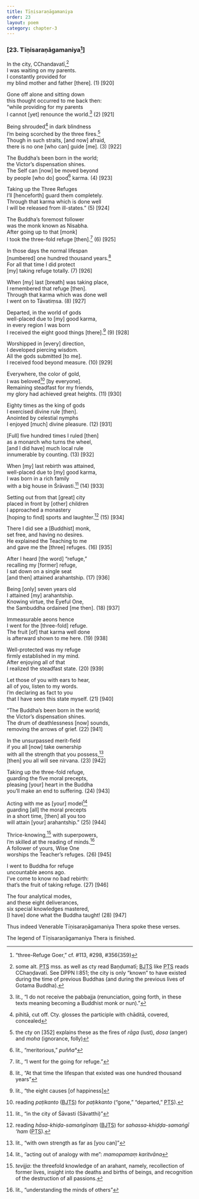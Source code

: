 ```yaml
---
title: Tīṇisaraṇāgamaniya
order: 23
layout: poem
category: chapter-3
---
```


### \[23. Tīṇisaraṇāgamaniya[^1]\]

In the city, <span class="diacritics" data-state="on">C</span><span class="no-diacritics" data-state="off">Ch</span>andavatī,[^2]  
I was waiting on my parents.  
I constantly provided for  
my blind mother and father \[there\]. (1) \[920\]

Gone off alone and sitting down  
this thought occurred to me back then:  
“while providing for my parents  
I cannot \[yet\] renounce the world.[^3] (2) \[921\]

Being shrouded[^4] in dark blindness  
I’m being scorched by the three fires.[^5]  
Though in such straits, \[and now\] afraid,  
there is no one \[who can\] guide \[me\]. (3) \[922\]

The Buddha’s been born in the world;  
the Victor’s dispensation shines.  
The Self can \[now\] be moved beyond  
by people \[who do\] good[^6] karma. (4) \[923\]

Taking up the Three Refuges  
I’ll \[henceforth\] guard them completely.  
Through that karma which is done well  
I will be released from ill-states.” (5) \[924\]

The Buddha’s foremost follower  
was the monk known as Nisabha.  
After going up to that \[monk\]  
I took the three-fold refuge \[then\].[^7] (6) \[925\]

In those days the normal lifespan  
\[numbered\] one hundred thousand years.[^8]  
For all that time I did protect  
\[my\] taking refuge totally. (7) \[926\]

When \[my\] last \[breath\] was taking place,  
I remembered that refuge \[then\].  
Through that karma which was done well  
I went on to Tāvatiṃsa. (8) \[927\]

Departed, in the world of gods  
well-placed due to \[my\] good karma,  
in every region I was born  
I received the eight good things \[there\].[^9] (9) \[928\]

Worshipped in \[every\] direction,  
I developed piercing wisdom.  
All the gods submitted \[to me\].  
I received food beyond measure. (10) \[929\]

Everywhere, the color of gold,  
I was beloved[^10] \[by everyone\].  
Remaining steadfast for my friends,  
my glory had achieved great heights. (11) \[930\]

Eighty times as the king of gods  
I exercised divine rule \[then\].  
Anointed by celestial nymphs  
I enjoyed \[much\] divine pleasure. (12) \[931\]

\[Full\] five hundred times I ruled \[then\]  
as a monarch who turns the wheel,  
\[and I did have\] much local rule  
innumerable by counting. (13) \[932\]

When \[my\] last rebirth was attained,  
well-placed due to \[my\] good karma,  
I was born in a rich family  
with a big house in Śrāvasti.[^11] (14) \[933\]

Setting out from that \[great\] city  
placed in front by \[other\] children  
I approached a monastery  
\[hoping to find\] sports and laughter.[^12] (15) \[934\]

There I did see a \[Buddhist\] monk,  
set free, and having no desires.  
He explained the Teaching to me  
and gave me the \[three\] refuges. (16) \[935\]

After I heard \[the word\] “refuge,”  
recalling my \[former\] refuge,  
I sat down on a single seat  
\[and then\] attained arahantship. (17) \[936\]

Being \[only\] seven years old  
I attained \[my\] arahantship.  
Knowing virtue, the Eyeful One,  
the Sambuddha ordained \[me then\]. (18) \[937\]

Immeasurable aeons hence  
I went for the \[three-fold\] refuge.  
The fruit \[of\] that karma well done  
is afterward shown to me here. (19) \[938\]

Well-protected was my refuge  
firmly established in my mind.  
After enjoying all of that  
I realized the steadfast state. (20) \[939\]

Let those of you with ears to hear,  
all of you, listen to my words.  
I’m declaring as fact to you  
that I have seen this state myself. (21) \[940\]

“The Buddha’s been born in the world;  
the Victor’s dispensation shines.  
The drum of deathlessness \[now\] sounds,  
removing the arrows of grief. (22) \[941\]

In the unsurpassed merit-field  
if you all \[now\] take ownership  
with all the strength that you possess,[^13]  
\[then\] you all will see nirvana. (23) \[942\]

Taking up the three-fold refuge,  
guarding the five moral precepts,  
pleasing \[your\] heart in the Buddha  
you’ll make an end to suffering. (24) \[943\]

Acting with me as \[your\] model[^14]  
guarding \[all\] the moral precepts  
in a short time, \[then\] all you too  
will attain \[your\] arahantship.” (25) \[944\]

Thrice-knowing,[^15] with superpowers,  
I’m skilled at the reading of minds.[^16]  
A follower of yours, Wise One  
worships the Teacher’s refuges. (26) \[945\]

I went to Buddha for refuge  
uncountable aeons ago.  
I’ve come to know no bad rebirth:  
that’s the fruit of taking refuge. (27) \[946\]

The four analytical modes,  
and these eight deliverances,  
six special knowledges mastered,  
\[I have\] done what the Buddha taught! (28) \[947\]

Thus indeed Venerable Tīṇisaraṇāgamaniya Thera spoke these verses.

The legend of Tīṇisaraṇāgamaniya Thera is finished.

[^1]: “three-Refuge Goer,” cf. \#113, \#298, \#356{359}

[^2]: some alt. <abbr title="Pali Text Society">PTS</abbr> mss. as well as cty read Baṇḍumatī; <abbr title="Buddha Jayanthi Tripitaka Series">BJTS</abbr> like <abbr title="Pali Text Society">PTS</abbr> reads <span class="diacritics" data-state="on">C</span><span class="no-diacritics" data-state="off">Ch</span>aṇḍavatī. See DPPN I:851; the city is only “known” to have existed during the time of previous Buddhas (and during the previous lives of Gotama Buddha).

[^3]: lit., “I do not receive the pabbajja (renunciation, going forth, in these texts meaning becoming a Buddhist monk or nun).”

[^4]: pihitā, cut off. Cty. glosses the participle with chāditā, covered, concealed

[^5]: the cty on \[352\] explains these as the fires of *rāga* (lust), *dosa* (anger) and *moha* (ignorance, folly)

[^6]: lit., “meritorious,” *puñña°*

[^7]: lit., “I went for the going for refuge.”

[^8]: lit., “At that time the lifespan that existed was one hundred thousand years”

[^9]: lit., “the eight causes \[of happiness\]

[^10]: reading *paṭikanto* (<abbr title="Buddha Jayanthi Tripitaka Series">BJTS</abbr>) for *paṭikkanto* (“gone,” “departed,” <abbr title="Pali Text Society">PTS</abbr>).

[^11]: lit., “in the city of Śāvasti (Sāvatthi)”

[^12]: reading *hāsa-khiḍa-samaṅgīnaṃ* (<abbr title="Buddha Jayanthi Tripitaka Series">BJTS</abbr>) for *sahassa-khiḍḍa-samaṅgī ‘ham* (<abbr title="Pali Text Society">PTS</abbr>).

[^13]: lit., “with own strength as far as \[you can\]”

[^14]: lit., “acting out of analogy with me”: *mamopamaṃ karitvāna*

[^15]: *tevijja*: the threefold knowledge of an arahant, namely, recollection of former lives, insight into the deaths and births of beings, and recognition of the destruction of all passions.

[^16]: lit., “understanding the minds of others”
